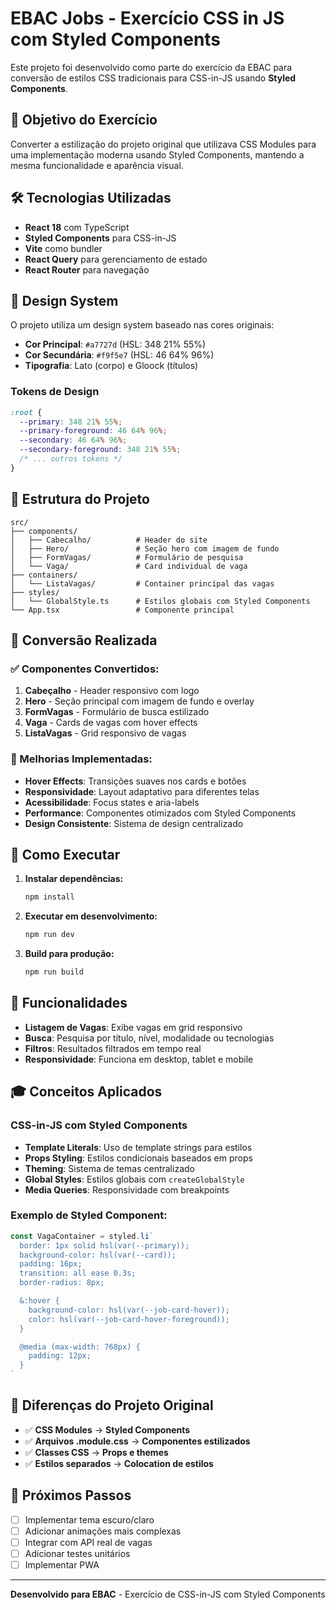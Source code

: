 # EBAC Jobs - Exercício CSS in JS com Styled Components

Este projeto foi desenvolvido como parte do exercício da EBAC para conversão de estilos CSS tradicionais para CSS-in-JS usando **Styled Components**.

## 🎯 Objetivo do Exercício

Converter a estilização do projeto original que utilizava CSS Modules para uma implementação moderna usando Styled Components, mantendo a mesma funcionalidade e aparência visual.

## 🛠️ Tecnologias Utilizadas

- **React 18** com TypeScript
- **Styled Components** para CSS-in-JS
- **Vite** como bundler
- **React Query** para gerenciamento de estado
- **React Router** para navegação

## 🎨 Design System

O projeto utiliza um design system baseado nas cores originais:

- **Cor Principal**: `#a7727d` (HSL: 348 21% 55%)
- **Cor Secundária**: `#f9f5e7` (HSL: 46 64% 96%)
- **Tipografia**: Lato (corpo) e Gloock (títulos)

### Tokens de Design

```css
:root {
  --primary: 348 21% 55%;
  --primary-foreground: 46 64% 96%;
  --secondary: 46 64% 96%;
  --secondary-foreground: 348 21% 55%;
  /* ... outros tokens */
}
```

## 📁 Estrutura do Projeto

```
src/
├── components/
│   ├── Cabecalho/          # Header do site
│   ├── Hero/               # Seção hero com imagem de fundo
│   ├── FormVagas/          # Formulário de pesquisa
│   └── Vaga/               # Card individual de vaga
├── containers/
│   └── ListaVagas/         # Container principal das vagas
├── styles/
│   └── GlobalStyle.ts      # Estilos globais com Styled Components
└── App.tsx                 # Componente principal
```

## 🔄 Conversão Realizada

### ✅ Componentes Convertidos:

1. **Cabeçalho** - Header responsivo com logo
2. **Hero** - Seção principal com imagem de fundo e overlay
3. **FormVagas** - Formulário de busca estilizado
4. **Vaga** - Cards de vagas com hover effects
5. **ListaVagas** - Grid responsivo de vagas

### 🎨 Melhorias Implementadas:

- **Hover Effects**: Transições suaves nos cards e botões
- **Responsividade**: Layout adaptativo para diferentes telas
- **Acessibilidade**: Focus states e aria-labels
- **Performance**: Componentes otimizados com Styled Components
- **Design Consistente**: Sistema de design centralizado

## 🚀 Como Executar

1. **Instalar dependências:**
   ```bash
   npm install
   ```

2. **Executar em desenvolvimento:**
   ```bash
   npm run dev
   ```

3. **Build para produção:**
   ```bash
   npm run build
   ```

## 📱 Funcionalidades

- **Listagem de Vagas**: Exibe vagas em grid responsivo
- **Busca**: Pesquisa por título, nível, modalidade ou tecnologias
- **Filtros**: Resultados filtrados em tempo real
- **Responsividade**: Funciona em desktop, tablet e mobile

## 🎓 Conceitos Aplicados

### CSS-in-JS com Styled Components

- **Template Literals**: Uso de template strings para estilos
- **Props Styling**: Estilos condicionais baseados em props
- **Theming**: Sistema de temas centralizado
- **Global Styles**: Estilos globais com `createGlobalStyle`
- **Media Queries**: Responsividade com breakpoints

### Exemplo de Styled Component:

```typescript
const VagaContainer = styled.li`
  border: 1px solid hsl(var(--primary));
  background-color: hsl(var(--card));
  padding: 16px;
  transition: all ease 0.3s;
  border-radius: 8px;

  &:hover {
    background-color: hsl(var(--job-card-hover));
    color: hsl(var(--job-card-hover-foreground));
  }

  @media (max-width: 768px) {
    padding: 12px;
  }
`
```

## 🎯 Diferenças do Projeto Original

- ✅ **CSS Modules** → **Styled Components**
- ✅ **Arquivos .module.css** → **Componentes estilizados**
- ✅ **Classes CSS** → **Props e themes**
- ✅ **Estilos separados** → **Colocation de estilos**

## 📝 Próximos Passos

- [ ] Implementar tema escuro/claro
- [ ] Adicionar animações mais complexas
- [ ] Integrar com API real de vagas
- [ ] Adicionar testes unitários
- [ ] Implementar PWA

---

**Desenvolvido para EBAC** - Exercício de CSS-in-JS com Styled Components